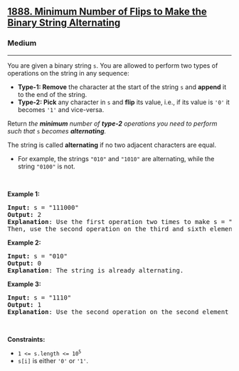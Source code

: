 <h2><a href="https://leetcode.com/problems/minimum-number-of-flips-to-make-the-binary-string-alternating/">1888. Minimum Number of Flips to Make the Binary String Alternating</a></h2><h3>Medium</h3><hr><div><p>You are given a binary string <code>s</code>. You are allowed to perform two types of operations on the string in any sequence:</p>

<ul>
	<li><strong>Type-1: Remove</strong> the character at the start of the string <code>s</code> and <strong>append</strong> it to the end of the string.</li>
	<li><strong>Type-2: Pick</strong> any character in <code>s</code> and <strong>flip</strong> its value, i.e., if its value is <code>'0'</code> it becomes <code>'1'</code> and vice-versa.</li>
</ul>

<p>Return <em>the <strong>minimum</strong> number of <strong>type-2</strong> operations you need to perform</em> <em>such that </em><code>s</code> <em>becomes <strong>alternating</strong>.</em></p>

<p>The string is called <strong>alternating</strong> if no two adjacent characters are equal.</p>

<ul>
	<li>For example, the strings <code>"010"</code> and <code>"1010"</code> are alternating, while the string <code>"0100"</code> is not.</li>
</ul>

<p>&nbsp;</p>
<p><strong class="example">Example 1:</strong></p>

<pre><strong>Input:</strong> s = "111000"
<strong>Output:</strong> 2
<strong>Explanation</strong>: Use the first operation two times to make s = "100011".
Then, use the second operation on the third and sixth elements to make s = "10<u>1</u>01<u>0</u>".
</pre>

<p><strong class="example">Example 2:</strong></p>

<pre><strong>Input:</strong> s = "010"
<strong>Output:</strong> 0
<strong>Explanation</strong>: The string is already alternating.
</pre>

<p><strong class="example">Example 3:</strong></p>

<pre><strong>Input:</strong> s = "1110"
<strong>Output:</strong> 1
<strong>Explanation</strong>: Use the second operation on the second element to make s = "1<u>0</u>10".
</pre>

<p>&nbsp;</p>
<p><strong>Constraints:</strong></p>

<ul>
	<li><code>1 &lt;= s.length &lt;= 10<sup>5</sup></code></li>
	<li><code>s[i]</code> is either <code>'0'</code> or <code>'1'</code>.</li>
</ul>
</div>